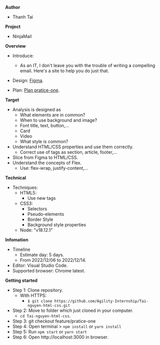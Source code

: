 **Author**

  *  Thanh Tai

**Project**

  * NinjaMail

**Overview**

* Introduce:
  * As an IT, I don't leave you with the trouble of writing a compelling email. Here's a site to help you do just that.

* Design: [Figma](https://www.figma.com/file/TbOEy0cgczhySv0RZP1Mdp/NinjaMail-(Community)?node-id=1%3A2&t=VGlca84MvWvx92QJ-0).
* Plan: [Plan pratice-one](https://docs.google.com/document/d/1ehUHAuZqmouvnC2FAkWgW2DryNExUK5suIDa5P01IbY/edit).

**Target**

* Analysis is designed as
  * What elements are in common?
  * When to use background and image?
  * Font title, text, button,...
  * Card
  * Video
  * What style is common?
* Understand HTML/CSS properties and use them correctly.
  * Correct use of tags as section, article, footer,...
* Slice from Figma to HTML/CSS.
* Understand the concepts of Flex.
  * Use: flex-wrap, justify-content,...

**Technical**

* Techniques:
  * HTML5:
    * Use new tags
  * CSS3:
    * Selectors
    * Pseudo-elements
    * Border Style
    * Background style properties
  * Node: "v18.12.1"

**Infomation**

* Timeline
  * Estimate day: 5 days.
  * From 2022/12/06 to 2022/12/14.
* Editor: Visual Studio Code.
* Supported browser: Chrome latest.

**Getting started**

* Step 1: Clone repository.
  * With HTTPS: 
    * `$ git clone https://github.com/Agility-Internship/Tai-nguyen-html-css.git `
* Step 2: Move to folder which just cloned in your computer.
    * `cd Tai-nguyen-html-css`.
* Step 3: git checkout feature/pratice-one
* Step 4: Open terminal > `npm install` or `yarn install`
* Step 5: Run `npm start` or `yarn start`
* Step 6: Open http://localhost:3000  in browser.